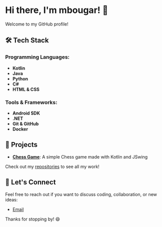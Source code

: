 # Hi there, I'm mbougar! 👋

Welcome to my GitHub profile!

## 🛠️ Tech Stack

### Programming Languages:
- **Kotlin**
- **Java**
- **Python**
- **C#**
- **HTML & CSS**

### Tools & Frameworks:
- **Android SDK**
- **.NET**
- **Git & GitHub**
- **Docker**

## 🚀 Projects

- **[Chess Game](https://github.com/IES-Rafael-Alberti/prog-practica-libre-trimestre-2-mbougar)**: A simple Chess game made with Kotlin and JSwing

Check out my [repositories](https://github.com/mbougar?tab=repositories) to see all my work!

## 💬 Let's Connect
Feel free to reach out if you want to discuss coding, collaboration, or new ideas:

- [Email](mbougar303@g.educaand.es)

Thanks for stopping by! 😄
